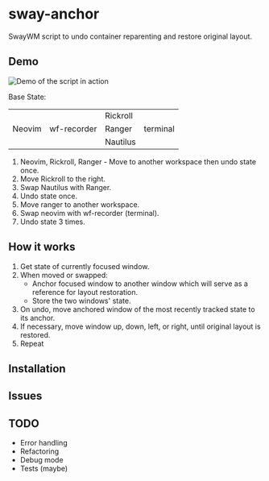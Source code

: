 sway-anchor
===========

SwayWM script to undo container reparenting and restore original layout.

Demo
----

![Demo of the script in action](https://github.com/jnzigg/sway-anchor/blob/main/assets/demo.gif)

Base State:

|         |             |          |          |
|-------- | ----------- | -------- | -------- |
|         |             | Rickroll |          |
|Neovim   | wf-recorder | Ranger   | terminal |
|         |             | Nautilus |          |

1. Neovim, Rickroll, Ranger - Move to another workspace then undo state once.
2. Move Rickroll to the right.
3. Swap Nautilus with Ranger.
4. Undo state once.
5. Move ranger to another workspace.
6. Swap neovim with wf-recorder (terminal).
7. Undo state 3 times.

How it works
------------
1. Get state of currently focused window.
2. When moved or swapped:
     - Anchor focused window to another window which will serve as a reference for layout restoration.
     - Store the two windows' state.
3. On undo, move anchored window of the most recently tracked state to its anchor.
4. If necessary, move window up, down, left, or right, until original layout is restored.
5. Repeat

Installation
------------

Issues
------

TODO
----
- Error handling
- Refactoring
- Debug mode
- Tests (maybe)

